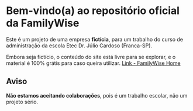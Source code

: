 # Bem-vindo(a) ao repositório oficial da FamilyWise

Este é um projeto de uma empresa **fictícia**, para um trabalho do curso de administração da escola Etec Dr. Júlio Cardoso (Franca-SP).

Embora seja fictício, o conteúdo do site está livre para se explorar, e o material é 100% grátis para caso queira utilizar.
[Link - FamilyWise Home](https://synthx7.github.io/familywise/)

## Aviso
**Não estamos aceitando colaborações**, pois é um trabalho escolar, não um projeto sério.
